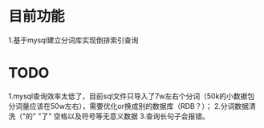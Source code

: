 # 目前功能

1.基于mysql建立分词库实现倒排索引查询



# TODO

1.mysql查询效率太低了，目前sql文件只导入了7w左右个分词（50k的小数据包分词量应该在50w左右），需要优化or换成别的数据库（RDB？）；
2.分词数据清洗（"的" "了" 空格以及符号等无意义数据
3.查询长句子会报错。